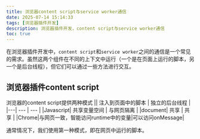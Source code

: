 ```yaml
---
title: 浏览器content script与service worker通信
date: 2025-07-14 15:14:33
tags: [浏览器插件开发]
description: 浏览器插件开发，content script与service worker通信
toc: true
---
```


在浏览器插件开发中，`content script`和`service worker`之间的通信是一个常见的需求。虽然这两个组件在不同的上下文中运行（一个是在页面上运行的脚本，另一个是后台线程），但它们可以通过一些方法进行交互。

## 浏览器插件content script

浏览器的content script提供两种模式
|| 注入到页面中的脚本 | 独立的后台线程 |
|---| --- | --- |
|Javascript| 共享变量空间  | 与网页隔离 |
|document| 共享  | 共享 |
|Chrome|与网页一致，智能访问runtime中的变量|可以访问onMessage|

  通常情况下，我们使用第一种模式，即在网页中运行的脚本。
